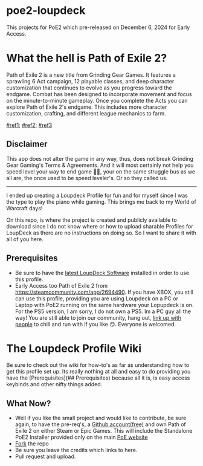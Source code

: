 # poe2-loupdeck
This projects for PoE2 which pre-released on December 6, 2024 for Early Access.

# What the hell is Path of Exile 2?

Path of Exile 2 is a new title from Grinding Gear Games. It features a sprawling 6 Act campaign, 12 playable classes, and deep character customization that continues to evolve as you progress toward the endgame. Combat has been designed to incorporate movement and focus on the minute-to-minute gameplay. Once you complete the Acts you can explore Path of Exile 2's endgame. This includes more character customization, crafting, and different league mechanics to farm.

[#ref1](https://pathofexile2.com/); [#ref2](https://steamcommunity.com/app/2694490); [#ref3](https://steamdb.info/app/2694490/charts/)

## Disclaimer
This app does not alter the game in any way, thus, does not break Grinding Gear Gaming's Terms & Agreements. And it will most certainly not help you speed level your way to end game 🤣🦙, your on the same struggle bus as we all are, the once used to be speed leveler's. Or so they called us.

---
I ended up creating a Loupdeck Profile for fun and for myself since I was the type to play the piano while gaming. This brings me back to my World of Warcraft days!

On this repo, is where the project is created and publicly available to download since I do not know where or how to upload sharable Profiles for LoupDeck as there are no instructions on doing so.
So I want to share it with all of you here.



## Prerequisites

- Be sure to have the [latest LoupDeck Software](https://support.loupedeck.com/announcements) installed in order to use this profile.
- Early Access too Path of Exile 2 from https://steamcommunity.com/app/2694490. If you have XBOX, you still can  use this profile, providing you are using Loupdeck on a PC or Laptop with PoE2 running on the same hardware your Lopupdeck is on. For the PS5 version, I am sorry, I do not own a PS5. Im a PC guy all the way! You are still able to join our community, hang out, [link up with people](https://discord.gg/xxtE98gRe6) to chill and run with if you like 😏. Everyone is welcomed.

# The Loupdeck Profile Wiki
Be sure to check out the wiki for how-to's as far as understanding how to get this profile set up. Its really nothing at all and easy to do providing you have the [Prerequisites](## Prerequisites) because all it is, is easy access keybinds and other nifty things added.

## What Now?
- Well if you like the small project and would like to contribute, be sure again, to have the pre-req's, a [Github account(free)](https://github.com/) and own Path of Exile 2 on either Steam or Epic Games. This will include the Standalone PoE2 Installer provided only on the main [PoE website](https://pathofexile.com)
- [Fork](https://github.com/hellomikko/poe2-loupdeck/fork) the repo
- Be sure you leave the credits which links to here.
- Pull request and upload.
